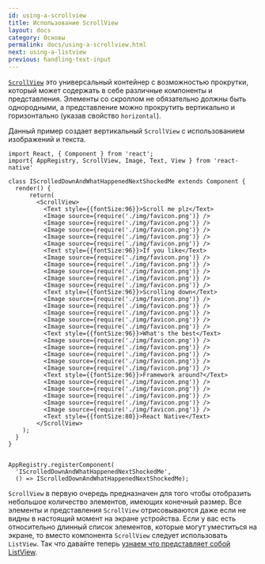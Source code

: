 ```yaml
---
id: using-a-scrollview
title: Использование ScrollView
layout: docs
category: Основы
permalink: docs/using-a-scrollview.html
next: using-a-listview
previous: handling-text-input
---
```


[`ScrollView`](/react-native/docs/scrollview.html) это универсальный контейнер с возможностью прокрутки, который может содержать в себе различные компоненты и представления. Элементы со скроллом не обязательно должны быть однородными, а представление можно прокрутить вертикально и горизонтально (указав свойство `horizontal`).

Данный пример создает вертикальный `ScrollView` с использованием изображений и текста.

```ReactNativeWebPlayer
import React, { Component } from 'react';
import{ AppRegistry, ScrollView, Image, Text, View } from 'react-native'

class IScrolledDownAndWhatHappenedNextShockedMe extends Component {
  render() {
      return(
        <ScrollView>
          <Text style={{fontSize:96}}>Scroll me plz</Text>
          <Image source={require('./img/favicon.png')} />
          <Image source={require('./img/favicon.png')} />
          <Image source={require('./img/favicon.png')} />
          <Image source={require('./img/favicon.png')} />
          <Image source={require('./img/favicon.png')} />
          <Text style={{fontSize:96}}>If you like</Text>
          <Image source={require('./img/favicon.png')} />
          <Image source={require('./img/favicon.png')} />
          <Image source={require('./img/favicon.png')} />
          <Image source={require('./img/favicon.png')} />
          <Image source={require('./img/favicon.png')} />
          <Text style={{fontSize:96}}>Scrolling down</Text>
          <Image source={require('./img/favicon.png')} />
          <Image source={require('./img/favicon.png')} />
          <Image source={require('./img/favicon.png')} />
          <Image source={require('./img/favicon.png')} />
          <Image source={require('./img/favicon.png')} />
          <Text style={{fontSize:96}}>What's the best</Text>
          <Image source={require('./img/favicon.png')} />
          <Image source={require('./img/favicon.png')} />
          <Image source={require('./img/favicon.png')} />
          <Image source={require('./img/favicon.png')} />
          <Image source={require('./img/favicon.png')} />
          <Text style={{fontSize:96}}>Framework around?</Text>
          <Image source={require('./img/favicon.png')} />
          <Image source={require('./img/favicon.png')} />
          <Image source={require('./img/favicon.png')} />
          <Image source={require('./img/favicon.png')} />
          <Image source={require('./img/favicon.png')} />
          <Text style={{fontSize:80}}>React Native</Text>
        </ScrollView>
    );
  }
}


AppRegistry.registerComponent(
  'IScrolledDownAndWhatHappenedNextShockedMe',
  () => IScrolledDownAndWhatHappenedNextShockedMe);
```

`ScrollView` в первую очередь предназначен для того чтобы отобразить небольшое количество элементов, имеющих конечный размер. Все элементы и представления `ScrollView` отрисовываются даже если не видны в настоящий момент на экране устройства. Если у вас есть относительно длинный список элементов, которые могут уместиться на экране, то вместо компонента `ScrollView` следует использовать `ListView`. Так что давайте теперь [узнаем что представляет собой ListView](/react-native/docs/using-a-listview.html).
